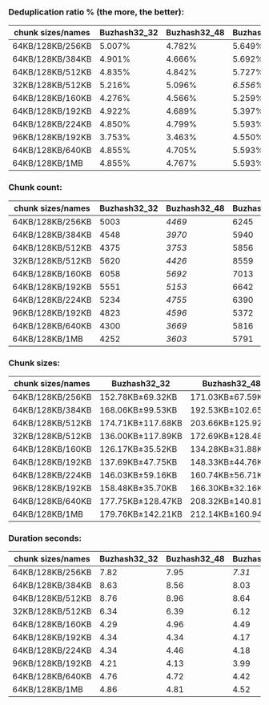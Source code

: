 ### Deduplication ratio % (the more, the better):

| chunk sizes/names | Buzhash32_32 | Buzhash32_48 | Buzhash32_64 | Buzhash32_96 | Buzhash32_128 | Buzhash32_256 | Buzhash32_512 | Buzhash32_min_chunk | Buzhash32Reg_32 | Buzhash32Reg_48 | Buzhash32Reg_64 | Buzhash32Reg_96 | Buzhash32Reg_128 | Buzhash32Reg_256 | Buzhash32Reg_512 | Buzhash32Reg_min_chunk | Buzhash64_32 | Buzhash64_48 | Buzhash64_64 | Buzhash64_96 | Buzhash64_128 | Buzhash64_256 | Buzhash64_512 | Buzhash64_min_chunk | Buzhash64Reg_32 | Buzhash64Reg_64 | Buzhash64Reg_96 | Buzhash64Reg_128 | Buzhash64Reg_256 | Buzhash64Reg_512 | Buzhash64Reg_min_chunk |
|-------------------|--------------|--------------|--------------|--------------|---------------|---------------|---------------|---------------------|-----------------|-----------------|-----------------|-----------------|------------------|------------------|------------------|------------------------|--------------|--------------|--------------|--------------|---------------|---------------|---------------|---------------------|-----------------|-----------------|-----------------|------------------|------------------|------------------|------------------------|
| 64KB/128KB/256KB  | 5.007%       | 4.782%       | 5.649%       | 4.912%       | 5.138%        | 5.299%        | 4.941%        | 4.335%              | 5.567%          | 5.767%          | **6.297%**      | 5.470%          | 5.900%           | *6.077%*         | 5.784%           | 4.978%                 | 4.825%       | 4.260%       | 5.005%       | 4.757%       | 4.991%        | 5.700%        | 5.184%        | 4.460%              | 5.808%          | 5.798%          | 5.668%          | 5.963%           | *6.035%*         | 5.897%           | 5.104%                 |
| 64KB/128KB/384KB  | 4.901%       | 4.666%       | 5.692%       | 4.748%       | 5.119%        | 5.446%        | 5.299%        | 4.474%              | 5.437%          | 5.685%          | **6.234%**      | 5.376%          | 5.852%           | *5.957%*         | 5.800%           | 4.822%                 | 4.604%       | 4.489%       | 5.199%       | 4.318%       | 4.970%        | 5.662%        | 5.291%        | 4.506%              | 5.684%          | 5.684%          | 5.628%          | 5.799%           | *6.030%*         | 5.883%           | 5.029%                 |
| 64KB/128KB/512KB  | 4.835%       | 4.842%       | 5.727%       | 4.783%       | 4.982%        | 5.457%        | 5.101%        | 4.450%              | 5.437%          | 5.712%          | **6.234%**      | 5.374%          | 5.852%           | *5.901%*         | 5.765%           | 4.822%                 | 4.601%       | 4.453%       | 5.166%       | 4.648%       | 4.999%        | 5.614%        | 5.260%        | 4.584%              | 5.669%          | 5.684%          | 5.595%          | 5.734%           | *6.030%*         | 5.777%           | 5.029%                 |
| 32KB/128KB/512KB  | 5.216%       | 5.096%       | *6.556%*     | 5.006%       | 5.733%        | 6.035%        | 5.678%        | 5.003%              | 5.592%          | 5.197%          | **6.747%**      | 5.474%          | *6.491%*         | 6.210%           | 5.774%           | 5.296%                 | 4.713%       | 4.720%       | 5.755%       | 4.906%       | 5.791%        | 6.032%        | 5.573%        | 4.887%              | 5.481%          | 6.098%          | 5.448%          | 6.162%           | 6.352%           | 6.176%           | 5.312%                 |
| 64KB/128KB/160KB  | 4.276%       | 4.566%       | 5.259%       | 4.633%       | 4.758%        | 5.326%        | 4.904%        | 4.148%              | 5.654%          | 5.810%          | *6.230%*        | 5.681%          | 5.939%           | **6.273%**       | 5.984%           | 4.970%                 | 4.361%       | 4.227%       | 4.878%       | 4.450%       | 4.791%        | 5.327%        | 4.771%        | 4.212%              | 5.974%          | 6.087%          | 5.850%          | 6.078%           | *6.150%*         | 6.123%           | 5.012%                 |
| 64KB/128KB/192KB  | 4.922%       | 4.689%       | 5.397%       | 4.720%       | 5.179%        | 5.226%        | 5.299%        | 4.500%              | 5.515%          | 5.893%          | **6.333%**      | 5.533%          | 5.935%           | *6.224%*         | 5.829%           | 5.052%                 | 4.643%       | 4.427%       | 4.944%       | 4.495%       | 4.841%        | 5.456%        | 5.226%        | 4.517%              | 5.809%          | 5.895%          | 5.705%          | 6.036%           | *6.111%*         | 5.931%           | 5.126%                 |
| 64KB/128KB/224KB  | 4.850%       | 4.799%       | 5.593%       | 5.025%       | 4.950%        | 5.218%        | 5.109%        | 4.299%              | 5.631%          | 5.859%          | **6.242%**      | 5.466%          | 5.889%           | *6.075%*         | 5.768%           | 4.970%                 | 4.658%       | 4.376%       | 4.915%       | 4.717%       | 5.117%        | 5.544%        | 5.090%        | 4.260%              | 5.718%          | 5.904%          | 5.698%          | 5.925%           | *6.108%*         | 5.887%           | 5.117%                 |
| 96KB/128KB/192KB  | 3.753%       | 3.463%       | 4.550%       | 4.074%       | 4.580%        | 4.268%        | 4.373%        | 3.205%              | 5.059%          | 5.197%          | 5.068%          | 5.042%          | 5.071%           | **5.444%**       | 4.854%           | 4.076%                 | 3.726%       | 3.864%       | 3.928%       | 3.707%       | 4.200%        | 4.314%        | 4.363%        | 3.274%              | *5.363%*        | 5.023%          | 5.094%          | 4.947%           | 5.241%           | *5.275%*         | 4.247%                 |
| 64KB/128KB/640KB  | 4.855%       | 4.705%       | 5.593%       | 4.823%       | 5.019%        | 5.415%        | 5.228%        | 4.534%              | 5.485%          | 5.641%          | **6.234%**      | 5.354%          | 5.852%           | *5.889%*         | 5.765%           | 4.836%                 | 4.628%       | 4.509%       | 5.099%       | 4.619%       | 5.007%        | 5.624%        | 5.219%        | 4.552%              | 5.658%          | 5.684%          | 5.595%          | 5.687%           | *6.030%*         | 5.764%           | 5.029%                 |
| 64KB/128KB/1MB    | 4.855%       | 4.767%       | 5.593%       | 4.677%       | 4.883%        | 5.465%        | 4.977%        | 4.554%              | 5.485%          | 5.641%          | **6.234%**      | 5.231%          | 5.852%           | *5.889%*         | 5.765%           | 4.822%                 | 4.644%       | 4.473%       | 5.099%       | 4.667%       | 5.007%        | 5.508%        | 5.219%        | 4.544%              | 5.622%          | 5.684%          | 5.595%          | 5.589%           | *6.030%*         | 5.764%           | 5.029%                 |

### Chunk count:

| chunk sizes/names | Buzhash32_32 | Buzhash32_48 | Buzhash32_64 | Buzhash32_96 | Buzhash32_128 | Buzhash32_256 | Buzhash32_512 | Buzhash32_min_chunk | Buzhash32Reg_32 | Buzhash32Reg_48 | Buzhash32Reg_64 | Buzhash32Reg_96 | Buzhash32Reg_128 | Buzhash32Reg_256 | Buzhash32Reg_512 | Buzhash32Reg_min_chunk | Buzhash64_32 | Buzhash64_48 | Buzhash64_64 | Buzhash64_96 | Buzhash64_128 | Buzhash64_256 | Buzhash64_512 | Buzhash64_min_chunk | Buzhash64Reg_32 | Buzhash64Reg_64 | Buzhash64Reg_96 | Buzhash64Reg_128 | Buzhash64Reg_256 | Buzhash64Reg_512 | Buzhash64Reg_min_chunk |
|-------------------|--------------|--------------|--------------|--------------|---------------|---------------|---------------|---------------------|-----------------|-----------------|-----------------|-----------------|------------------|------------------|------------------|------------------------|--------------|--------------|--------------|--------------|---------------|---------------|---------------|---------------------|-----------------|-----------------|-----------------|------------------|------------------|------------------|------------------------|
| 64KB/128KB/256KB  | 5003         | *4469*       | 6245         | 4591         | 5866          | 5681          | 5542          | 4571                | 6193            | 5914            | 7319            | 6027            | 7127             | 6837             | 6752             | 6009                   | *4520*       | **4432**     | 5565         | 4565         | 5734          | 5714          | 5507          | 4546                | 5893            | 6800            | 6030            | 6921             | 6918             | 6760             | 6100                   |
| 64KB/128KB/384KB  | 4548         | *3970*       | 5940         | 4097         | 5496          | 5329          | 5168          | 4104                | 5873            | 5584            | 7150            | 5706            | 6928             | 6638             | 6562             | 5731                   | *3996*       | **3906**     | 5177         | 4047         | 5365          | 5329          | 5118          | 4042                | 5514            | 6551            | 5727            | 6679             | 6726             | 6533             | 5836                   |
| 64KB/128KB/512KB  | 4375         | *3753*       | 5856         | 3903         | 5376          | 5230          | 5044          | 3916                | 5793            | 5490            | 7114            | 5632            | 6889             | 6603             | 6529             | 5681                   | *3807*       | **3690**     | 5026         | 3848         | 5228          | 5223          | 5004          | 3890                | 5433            | 6501            | 5669            | 6627             | 6685             | 6498             | 5790                   |
| 32KB/128KB/512KB  | 5620         | *4426*       | 8559         | 4809         | 7657          | 7218          | 6852          | 4653                | 6414            | 5461            | 9320            | 5851            | 8777             | 8073             | 7782             | 5627                   | *4495*       | **4378**     | 7031         | 4588         | 7359          | 7235          | 6837          | 4769                | 5439            | 8115            | 5651            | 8285             | 8150             | 7744             | 5802                   |
| 64KB/128KB/160KB  | 6058         | *5692*       | 7013         | 5801         | 6746          | 6575          | 6453          | 5754                | 7211            | 7065            | 8005            | 7136            | 7863             | 7678             | 7617             | 7077                   | *5732*       | **5682**     | 6545         | 5744         | 6639          | 6581          | 6439          | 5754                | 7018            | 7661            | 7128            | 7767             | 7701             | 7615             | 7138                   |
| 64KB/128KB/192KB  | 5551         | *5153*       | 6642         | 5261         | 6329          | 6160          | 6027          | 5196                | 6710            | 6502            | 7631            | 6618            | 7468             | 7258             | 7190             | 6546                   | 5189         | **5109**     | 6079         | *5181*       | 6216          | 6153          | 5980          | 5189                | 6458            | 7241            | 6587            | 7361             | 7287             | 7177             | 6633                   |
| 64KB/128KB/224KB  | 5234         | *4755*       | 6390         | 4862         | 6061          | 5889          | 5740          | 4826                | 6419            | 6135            | 7451            | 6246            | 7255             | 7015             | 6922             | 6218                   | *4794*       | **4715**     | 5767         | 4816         | 5938          | 5875          | 5712          | 4822                | 6114            | 6970            | 6239            | 7091             | 7046             | 6913             | 6301                   |
| 96KB/128KB/192KB  | 4823         | *4596*       | 5372         | 4679         | 5223          | 5136          | 5052          | 4621                | 6013            | 6002            | 6373            | 5998            | 6327             | 6288             | 6227             | 6017                   | *4615*       | **4588**     | 5091         | 4634         | 5153          | 5131          | 5060          | 4632                | 5931            | 6241            | 6049            | 6265             | 6277             | 6225             | 6039                   |
| 64KB/128KB/640KB  | 4300         | *3669*       | 5816         | 3833         | 5322          | 5192          | 5005          | 3853                | 5758            | 5459            | 7108            | 5613            | 6885             | 6592             | 6523             | 5669                   | *3731*       | **3607**     | 4973         | 3779         | 5177          | 5173          | 4965          | 3828                | 5401            | 6492            | 5651            | 6619             | 6675             | 6488             | 5783                   |
| 64KB/128KB/1MB    | 4252         | *3603*       | 5791         | 3777         | 5292          | 5163          | 4973          | 3815                | 5739            | 5440            | 7101            | 5590            | 6884             | 6591             | 6521             | 5665                   | *3667*       | **3533**     | 4923         | 3728         | 5142          | 5141          | 4932          | 3794                | 5385            | 6487            | 5638            | 6604             | 6675             | 6487             | 5783                   |

### Chunk sizes:

| chunk sizes/names | Buzhash32_32      | Buzhash32_48      | Buzhash32_64      | Buzhash32_96      | Buzhash32_128     | Buzhash32_256     | Buzhash32_512     | Buzhash32_min_chunk | Buzhash32Reg_32  | Buzhash32Reg_48   | Buzhash32Reg_64  | Buzhash32Reg_96  | Buzhash32Reg_128 | Buzhash32Reg_256 | Buzhash32Reg_512 | Buzhash32Reg_min_chunk | Buzhash64_32      | Buzhash64_48      | Buzhash64_64      | Buzhash64_96      | Buzhash64_128     | Buzhash64_256     | Buzhash64_512     | Buzhash64_min_chunk | Buzhash64Reg_32   | Buzhash64Reg_64  | Buzhash64Reg_96  | Buzhash64Reg_128 | Buzhash64Reg_256 | Buzhash64Reg_512 | Buzhash64Reg_min_chunk |
|-------------------|-------------------|-------------------|-------------------|-------------------|-------------------|-------------------|-------------------|---------------------|------------------|-------------------|------------------|------------------|------------------|------------------|------------------|------------------------|-------------------|-------------------|-------------------|-------------------|-------------------|-------------------|-------------------|---------------------|-------------------|------------------|------------------|------------------|------------------|------------------|------------------------|
| 64KB/128KB/256KB  | 152.78KB±69.32KB  | 171.03KB±67.59KB  | 122.39KB±62.74KB  | 166.49KB±68.07KB  | 130.30KB±67.08KB  | 134.54KB±66.10KB  | 137.92KB±67.01KB  | 167.21KB±66.52KB    | 123.42KB±50.99KB | 129.24KB±52.20KB  | 104.43KB±44.39KB | 126.82KB±51.71KB | 107.25KB±45.45KB | 111.79KB±47.15KB | 113.20KB±47.93KB | 127.20KB±49.68KB       | 169.10KB±67.86KB  | 172.46KB±67.72KB  | 137.35KB±69.57KB  | 167.43KB±67.39KB  | 133.30KB±67.63KB  | 133.77KB±66.12KB  | 138.79KB±66.92KB  | 168.13KB±66.71KB    | 129.70KB±51.21KB  | 112.40KB±48.88KB | 126.76KB±50.78KB | 110.44KB±48.29KB | 110.49KB±45.95KB | 113.07KB±47.43KB | 125.30KB±49.17KB       |
| 64KB/128KB/384KB  | 168.06KB±99.53KB  | 192.53KB±102.65KB | 128.68KB±81.47KB  | 186.56KB±101.67KB | 139.07KB±90.05KB  | 143.43KB±88.47KB  | 147.90KB±90.22KB  | 186.24KB±98.36KB    | 130.14KB±67.25KB | 136.88KB±68.90KB  | 106.90KB±52.87KB | 133.95KB±67.89KB | 110.33KB±55.71KB | 115.15KB±57.22KB | 116.48KB±57.58KB | 133.37KB±63.55KB       | 191.28KB±102.52KB | 195.68KB±103.43KB | 147.64KB±94.82KB  | 188.86KB±101.47KB | 142.47KB±91.56KB  | 143.43KB±89.61KB  | 149.34KB±90.56KB  | 189.10KB±98.45KB    | 138.62KB±69.96KB  | 116.67KB±61.18KB | 133.46KB±66.30KB | 114.44KB±60.22KB | 113.64KB±56.25KB | 117.00KB±57.79KB | 130.97KB±62.26KB       |
| 64KB/128KB/512KB  | 174.71KB±117.68KB | 203.66KB±125.92KB | 130.52KB±90.39KB  | 195.83KB±121.76KB | 142.18KB±102.48KB | 146.14KB±99.10KB  | 151.53KB±102.56KB | 195.18KB±117.62KB   | 131.94KB±75.04KB | 139.22KB±77.58KB  | 107.44KB±56.12KB | 135.71KB±74.66KB | 110.95KB±58.92KB | 115.76KB±60.58KB | 117.07KB±60.82KB | 134.54KB±68.52KB       | 200.77KB±124.43KB | 207.14KB±127.13KB | 152.08KB±109.25KB | 198.63KB±121.47KB | 146.20KB±105.09KB | 146.34KB±101.35KB | 152.75KB±102.16KB | 196.49KB±115.17KB   | 140.68KB±78.24KB  | 117.57KB±66.11KB | 134.83KB±72.28KB | 115.34KB±65.26KB | 114.34KB±60.04KB | 117.63KB±61.22KB | 132.01KB±66.09KB       |
| 32KB/128KB/512KB  | 136.00KB±117.89KB | 172.69KB±128.48KB | 89.30KB±85.39KB   | 158.94KB±124.38KB | 99.82KB±97.95KB   | 105.89KB±96.95KB  | 111.55KB±100.88KB | 164.27KB±119.88KB   | 119.17KB±95.89KB | 139.96KB±100.93KB | 82.01KB±70.90KB  | 130.63KB±98.85KB | 87.08KB±75.99KB  | 94.68KB±79.56KB  | 98.22KB±80.73KB  | 135.83KB±95.54KB       | 170.04KB±127.07KB | 174.59KB±130.05KB | 108.71KB±105.96KB | 166.59KB±123.90KB | 103.86KB±101.09KB | 105.64KB±98.59KB  | 111.79KB±100.90KB | 160.27KB±116.42KB   | 140.53KB±104.08KB | 94.19KB±82.88KB  | 135.26KB±96.24KB | 92.26KB±81.61KB  | 93.78KB±78.31KB  | 98.70KB±80.94KB  | 131.74KB±94.74KB       |
| 64KB/128KB/160KB  | 126.17KB±35.52KB  | 134.28KB±31.88KB  | 108.99KB±37.40KB  | 131.76KB±33.49KB  | 113.30KB±38.16KB  | 116.25KB±37.34KB  | 118.45KB±36.85KB  | 132.84KB±32.58KB    | 106.00KB±28.77KB | 108.19KB±27.95KB  | 95.48KB±27.75KB  | 107.11KB±27.94KB | 97.21KB±28.13KB  | 99.55KB±27.92KB  | 100.35KB±28.08KB | 108.00KB±27.70KB       | 133.35KB±32.37KB  | 134.52KB±31.99KB  | 116.78KB±38.14KB  | 133.07KB±32.41KB  | 115.13KB±37.86KB  | 116.14KB±37.21KB  | 118.70KB±37.34KB  | 132.84KB±32.48KB    | 108.91KB±27.70KB  | 99.77KB±28.49KB  | 107.23KB±27.95KB | 98.41KB±28.16KB  | 99.25KB±27.75KB  | 100.37KB±27.93KB | 107.08KB±27.47KB       |
| 64KB/128KB/192KB  | 137.69KB±47.75KB  | 148.33KB±44.76KB  | 115.08KB±47.32KB  | 145.28KB±45.94KB  | 120.77KB±48.97KB  | 124.08KB±48.19KB  | 126.82KB±48.28KB  | 147.10KB±44.74KB    | 113.91KB±37.19KB | 117.55KB±36.74KB  | 100.16KB±35.14KB | 115.49KB±36.72KB | 102.35KB±35.41KB | 105.31KB±35.84KB | 106.31KB±36.14KB | 116.76KB±36.06KB       | 147.30KB±45.02KB  | 149.61KB±44.97KB  | 125.73KB±49.84KB  | 147.53KB±44.62KB  | 122.96KB±49.13KB  | 124.22KB±48.19KB  | 127.82KB±48.18KB  | 147.30KB±44.87KB    | 118.35KB±36.60KB  | 105.56KB±36.43KB | 116.04KB±36.56KB | 103.84KB±35.79KB | 104.89KB±35.25KB | 106.50KB±35.89KB | 115.23KB±35.87KB       |
| 64KB/128KB/224KB  | 146.03KB±59.16KB  | 160.74KB±56.71KB  | 119.61KB±55.87KB  | 157.21KB±57.54KB  | 126.11KB±58.67KB  | 129.79KB±57.89KB  | 133.16KB±58.23KB  | 158.38KB±56.26KB    | 119.07KB±44.35KB | 124.59KB±45.05KB  | 102.58KB±40.11KB | 122.37KB±45.13KB | 105.35KB±41.08KB | 108.96KB±41.87KB | 110.42KB±42.62KB | 122.92KB±43.25KB       | 159.44KB±56.88KB  | 162.11KB±56.65KB  | 132.54KB±60.38KB  | 158.71KB±56.13KB  | 128.72KB±58.95KB  | 130.10KB±57.87KB  | 133.81KB±58.28KB  | 158.51KB±56.19KB    | 125.01KB±44.43KB  | 109.66KB±43.36KB | 122.51KB±44.13KB | 107.79KB±42.43KB | 108.48KB±41.40KB | 110.57KB±42.31KB | 121.30KB±43.12KB       |
| 96KB/128KB/192KB  | 158.48KB±35.70KB  | 166.30KB±32.16KB  | 142.28KB±37.59KB  | 163.35KB±33.67KB  | 146.34KB±37.87KB  | 148.82KB±37.25KB  | 151.29KB±36.86KB  | 165.40KB±32.82KB    | 127.11KB±25.77KB | 127.35KB±25.42KB  | 119.93KB±23.56KB | 127.43KB±25.62KB | 120.81KB±23.99KB | 121.55KB±23.87KB | 122.75KB±24.33KB | 127.03KB±25.19KB       | 165.62KB±32.35KB  | 166.59KB±32.46KB  | 150.13KB±38.10KB  | 164.94KB±32.47KB  | 148.33KB±38.03KB  | 148.96KB±37.37KB  | 151.05KB±36.96KB  | 165.01KB±32.49KB    | 128.87KB±26.15KB  | 122.47KB±24.82KB | 126.36KB±24.79KB | 122.00KB±24.44KB | 121.77KB±23.69KB | 122.78KB±24.12KB | 126.57KB±25.17KB       |
| 64KB/128KB/640KB  | 177.75KB±128.47KB | 208.32KB±140.81KB | 131.42KB±95.56KB  | 199.41KB±133.91KB | 143.62KB±109.25KB | 147.21KB±104.91KB | 152.71KB±108.06KB | 198.37KB±127.17KB   | 132.74KB±79.40KB | 140.01KB±82.99KB  | 107.53KB±57.16KB | 136.17KB±77.59KB | 111.01KB±59.62KB | 115.95KB±62.02KB | 117.18KB±61.56KB | 134.83KB±70.67KB       | 204.86KB±137.49KB | 211.90KB±140.89KB | 153.70KB±117.93KB | 202.26KB±132.07KB | 147.64KB±112.29KB | 147.75KB±108.43KB | 153.94KB±108.95KB | 199.67KB±125.00KB   | 141.52KB±83.32KB  | 117.74KB±67.69KB | 135.26KB±74.70KB | 115.48KB±66.80KB | 114.51KB±61.51KB | 117.81KB±62.42KB | 132.17KB±66.94KB       |
| 64KB/128KB/1MB    | 179.76KB±142.21KB | 212.14KB±160.94KB | 131.99KB±101.48KB | 202.37KB±151.23KB | 144.43KB±115.85KB | 148.04KB±109.77KB | 153.70KB±114.98KB | 200.35KB±136.14KB   | 133.18KB±83.66KB | 140.50KB±87.03KB  | 107.64KB±58.48KB | 136.73KB±84.08KB | 111.03KB±59.73KB | 115.97KB±62.33KB | 117.21KB±61.87KB | 134.92KB±71.44KB       | 208.44KB±154.65KB | 216.34KB±158.25KB | 155.26KB±127.30KB | 205.03KB±145.06KB | 148.65KB±120.71KB | 148.67KB±115.48KB | 154.97KB±114.25KB | 201.46KB±132.07KB   | 141.94KB±87.58KB  | 117.83KB±68.76KB | 135.57KB±79.56KB | 115.74KB±70.56KB | 114.51KB±61.56KB | 117.83KB±62.52KB | 132.17KB±67.51KB       |

### Duration seconds:

| chunk sizes/names | Buzhash32_32 | Buzhash32_48 | Buzhash32_64 | Buzhash32_96 | Buzhash32_128 | Buzhash32_256 | Buzhash32_512 | Buzhash32_min_chunk | Buzhash32Reg_32 | Buzhash32Reg_48 | Buzhash32Reg_64 | Buzhash32Reg_96 | Buzhash32Reg_128 | Buzhash32Reg_256 | Buzhash32Reg_512 | Buzhash32Reg_min_chunk | Buzhash64_32 | Buzhash64_48 | Buzhash64_64 | Buzhash64_96 | Buzhash64_128 | Buzhash64_256 | Buzhash64_512 | Buzhash64_min_chunk | Buzhash64Reg_32 | Buzhash64Reg_64 | Buzhash64Reg_96 | Buzhash64Reg_128 | Buzhash64Reg_256 | Buzhash64Reg_512 | Buzhash64Reg_min_chunk |
|-------------------|--------------|--------------|--------------|--------------|---------------|---------------|---------------|---------------------|-----------------|-----------------|-----------------|-----------------|------------------|------------------|------------------|------------------------|--------------|--------------|--------------|--------------|---------------|---------------|---------------|---------------------|-----------------|-----------------|-----------------|------------------|------------------|------------------|------------------------|
| 64KB/128KB/256KB  | 7.82         | 7.95         | *7.31*       | 7.71         | 7.65          | 7.70          | 7.87          | 8.45                | 7.62            | 7.59            | 7.47            | 7.50            | 7.46             | 7.48             | 7.39             | 7.73                   | 7.48         | 7.40         | 7.39         | 7.48         | 7.34          | 7.36          | 7.37          | 7.72                | 7.43            | **7.21**        | *7.31*          | 7.56             | 7.61             | 7.56             | 8.24                   |
| 64KB/128KB/384KB  | 8.63         | 8.56         | 8.03         | 8.27         | 8.18          | 8.24          | 8.38          | 8.80                | 7.77            | 7.72            | **7.56**        | 7.82            | 7.73             | *7.62*           | *7.63*           | 8.09                   | 7.95         | 7.96         | 7.93         | 8.27         | 8.04          | 7.90          | 7.82          | 8.21                | 8.01            | 7.71            | 7.89            | 7.96             | 7.92             | 7.78             | 8.09                   |
| 64KB/128KB/512KB  | 8.76         | 8.96         | 8.64         | 8.92         | 8.60          | 8.39          | 8.50          | 8.02                | 5.56            | 5.63            | 5.27            | *5.25*          | **5.07**         | 5.33             | *5.10*           | 5.55                   | 5.60         | 5.58         | 5.45         | 5.57         | 5.42          | 5.30          | 5.32          | 5.67                | 5.51            | 5.32            | 5.45            | 5.33             | 5.29             | 5.30             | 5.60                   |
| 32KB/128KB/512KB  | 6.34         | 6.39         | 6.12         | 6.62         | 6.22          | 6.03          | 6.16          | 6.41                | 5.53            | 5.73            | 5.56            | 5.70            | 5.61             | 5.63             | 5.28             | 5.27                   | 5.03         | 4.91         | 4.84         | 4.83         | 4.70          | 4.69          | 4.81          | 4.96                | 4.76            | *4.32*          | 4.37            | **4.26**         | *4.36*           | 4.38             | 4.57                   |
| 64KB/128KB/160KB  | 4.29         | 4.96         | 4.49         | 4.19         | 4.08          | 4.10          | 4.11          | 4.42                | 3.89            | 3.91            | **3.78**        | 3.89            | *3.80*           | *3.82*           | 3.83             | 4.15                   | 3.96         | 3.94         | 3.87         | 3.94         | 3.88          | 3.87          | 3.89          | 4.14                | 3.95            | 3.86            | 3.92            | 3.84             | 3.84             | 3.84             | 4.15                   |
| 64KB/128KB/192KB  | 4.34         | 4.34         | 4.17         | 4.37         | 4.24          | 4.27          | 4.27          | 4.55                | 4.11            | 4.11            | 3.89            | 4.04            | 3.92             | 3.95             | 3.95             | 4.21                   | 3.97         | 3.99         | 3.97         | 4.13         | 4.00          | 3.99          | 4.01          | 4.31                | 3.97            | 3.85            | 3.93            | **3.82**         | *3.83*           | *3.83*           | 4.14                   |
| 64KB/128KB/224KB  | 4.34         | 4.46         | 4.18         | 4.35         | 4.27          | 4.29          | 4.35          | 4.60                | 3.91            | 3.94            | **3.79**        | 3.93            | *3.81*           | *3.83*           | 3.84             | 4.13                   | 4.01         | 4.01         | 3.93         | 4.09         | 3.91          | 3.92          | 3.95          | 4.17                | 3.98            | 3.87            | 3.95            | 3.85             | 3.84             | 3.86             | 4.13                   |
| 96KB/128KB/192KB  | 4.21         | 4.13         | 3.99         | 4.14         | 4.03          | 4.10          | 4.08          | 4.39                | 3.77            | 3.73            | 3.68            | 3.75            | 3.72             | 3.70             | 3.78             | 4.27                   | 4.21         | 4.09         | 3.85         | 3.81         | 3.75          | 3.86          | 3.76          | 4.08                | 3.68            | **3.61**        | *3.68*          | *3.65*           | 3.70             | 3.70             | 4.07                   |
| 64KB/128KB/640KB  | 4.76         | 4.72         | 4.42         | 4.69         | 4.69          | 4.60          | 4.52          | 4.86                | 4.08            | 4.07            | **3.92**        | 4.07            | *3.93*           | *3.97*           | 3.97             | 4.25                   | 4.25         | 4.26         | 4.14         | 4.26         | 4.15          | 4.15          | 4.20          | 4.46                | 4.12            | 4.03            | 4.09            | 4.01             | 4.03             | 4.02             | 4.29                   |
| 64KB/128KB/1MB    | 4.86         | 4.81         | 4.52         | 4.79         | 4.64          | 4.64          | 4.63          | 4.88                | 4.23            | 4.26            | 4.16            | 4.25            | 4.13             | 4.14             | 4.16             | 4.41                   | 4.38         | 4.41         | 4.29         | 4.38         | 4.29          | 4.27          | 4.27          | 4.52                | 4.26            | *4.11*          | 4.19            | **4.10**         | *4.12*           | 4.18             | 4.42                   |
